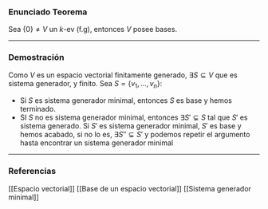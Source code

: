 ### Enunciado Teorema

Sea $\{0\} \not = V$ un $k$-ev (f.g), entonces $V$ posee bases.

---
### Demostración

Como $V$ es un espacio vectorial finitamente generado, $\exists S \subseteq V$ que es sistema generador, y finito. Sea $S = \{v_1, \dots, v_n\}$:
- Si $S$ es sistema generador minimal, entonces $S$ es base y hemos terminado.
- SI $S$ no es sistema generador minimal, entonces $\exists S' \subsetneq S$ tal que $S'$ es sistema generado. Si $S'$ es sistema generador minimal, $S'$ es base y hemos acabado, si no lo es, $\exists S'' \subsetneq S'$ y podemos repetir el argumento hasta encontrar un sistema generador minimal

---
### Referencias
[[Espacio vectorial]]
[[Base de un espacio vectorial]]
[[Sistema generador minimal]]
